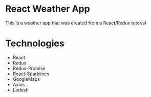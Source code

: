 # React Weather App
This is a weather app that was created from a React/Redux tutorial

# Technologies 
- React
- Redux
- Redux-Promise
- React-Sparklines
- GoogleMaps
- Axios
- Lodash
